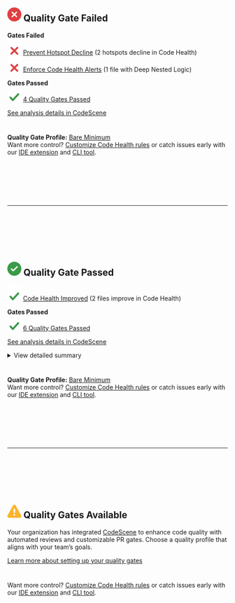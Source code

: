 [![Quality Gate Failed](https://raw.githubusercontent.com/joachim-codescene/Joachim-Test/refs/heads/3.x/fail.svg "Quality Gate Failed")](#) **Quality Gate Failed**
---

**Gates Failed**<br>
[![](https://raw.githubusercontent.com/joachim-codescene/Joachim-Test/refs/heads/3.x/x1.svg)](#) [Prevent Hotspot Decline](http://codescene.com) (2 hotspots decline in Code Health)<br>
[![](https://raw.githubusercontent.com/joachim-codescene/Joachim-Test/refs/heads/3.x/x1.svg)](#) [Enforce Code Health Alerts](http://codescene.com) (1 file with Deep Nested Logic)<br>

**Gates Passed**<br>
[![](https://raw.githubusercontent.com/joachim-codescene/Joachim-Test/refs/heads/3.x/pass1.svg)](#) [4 Quality Gates Passed](http://codescene.com) <br>

[See analysis details in CodeScene](http://codescene.com)

#
**Quality Gate Profile:** [Bare Minimum](http://codescene.com) <br>
Want more control? [Customize Code Health rules](http://codescene.com) or catch issues early with our [IDE extension](http://codescene.com) and [CLI tool](http://codescene.com).
 
<br><br><br><br><br>
<hr>
<br><br><br><br><br>

[![Quality Gate passed](https://raw.githubusercontent.com/joachim-codescene/Joachim-Test/refs/heads/3.x/pass.svg "Quality Gate passed")](#) **Quality Gate Passed**
---

[![](https://raw.githubusercontent.com/joachim-codescene/Joachim-Test/refs/heads/3.x/pass1.svg)](#) [Code Health Improved](http://codescene.com) (2 files improve in Code Health)<br>

**Gates Passed**<br>
[![](https://raw.githubusercontent.com/joachim-codescene/Joachim-Test/refs/heads/3.x/pass1.svg)](#) [6 Quality Gates Passed](http://codescene.com) <br>

[See analysis details in CodeScene](http://codescene.com)

<details>
  <summary>View detailed summary</summary>

  ### Some Javascript
  ```js
  function logSomething(something) {
    console.log('Something', something);
  }
  ```
</details>

#
**Quality Gate Profile:** [Bare Minimum](http://codescene.com) <br>
Want more control? [Customize Code Health rules](http://codescene.com) or catch issues early with our [IDE extension](http://codescene.com) and [CLI tool](http://codescene.com).
 
<br><br><br><br><br>
<hr>
<br><br><br><br><br>

[![Quality Gates Available](https://raw.githubusercontent.com/joachim-codescene/Joachim-Test/refs/heads/3.x/warning.svg "Quality Gates Available")](#) **Quality Gates Available**
---

Your organization has integrated [CodeScene](http://codescene.com) to enhance code quality with automated reviews and customizable PR gates. Choose a quality profile that aligns with your team’s goals.<br>

[Learn more about setting up your quality gates](http://codescene.com)

#
Want more control? [Customize Code Health rules](http://codescene.com) or catch issues early with our [IDE extension](http://codescene.com) and [CLI tool](http://codescene.com).
<br><br><br><br><br>
